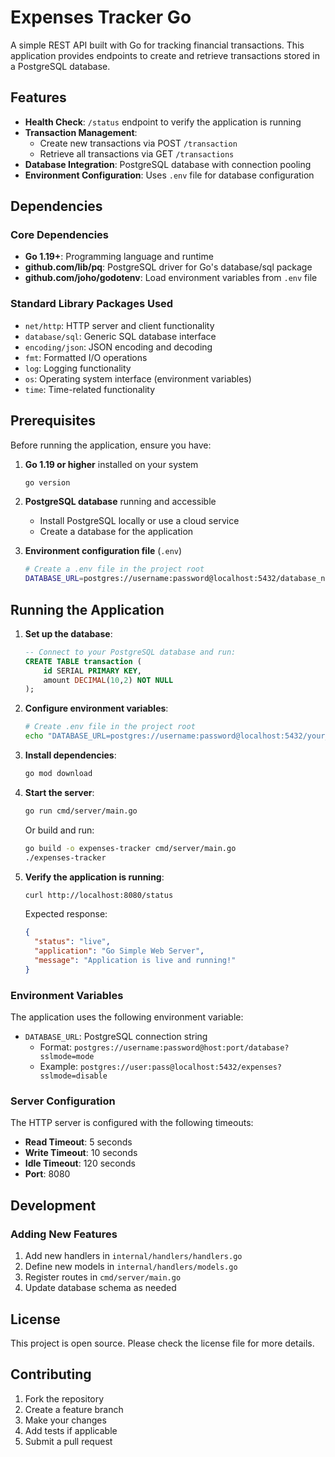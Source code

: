 # Expenses Tracker Go

A simple REST API built with Go for tracking financial transactions. This application provides endpoints to create and retrieve transactions stored in a PostgreSQL database.

## Features

- **Health Check**: `/status` endpoint to verify the application is running
- **Transaction Management**:
  - Create new transactions via POST `/transaction`
  - Retrieve all transactions via GET `/transactions`
- **Database Integration**: PostgreSQL database with connection pooling
- **Environment Configuration**: Uses `.env` file for database configuration

## Dependencies

### Core Dependencies

- **Go 1.19+**: Programming language and runtime
- **github.com/lib/pq**: PostgreSQL driver for Go's database/sql package
- **github.com/joho/godotenv**: Load environment variables from `.env` file

### Standard Library Packages Used

- `net/http`: HTTP server and client functionality
- `database/sql`: Generic SQL database interface
- `encoding/json`: JSON encoding and decoding
- `fmt`: Formatted I/O operations
- `log`: Logging functionality
- `os`: Operating system interface (environment variables)
- `time`: Time-related functionality

## Prerequisites

Before running the application, ensure you have:

1. **Go 1.19 or higher** installed on your system

   ```bash
   go version
   ```

2. **PostgreSQL database** running and accessible

   - Install PostgreSQL locally or use a cloud service
   - Create a database for the application

3. **Environment configuration file** (`.env`)
   ```bash
   # Create a .env file in the project root
   DATABASE_URL=postgres://username:password@localhost:5432/database_name?sslmode=disable
   ```

## Running the Application

1. **Set up the database**:

   ```sql
   -- Connect to your PostgreSQL database and run:
   CREATE TABLE transaction (
       id SERIAL PRIMARY KEY,
       amount DECIMAL(10,2) NOT NULL
   );
   ```

2. **Configure environment variables**:

   ```bash
   # Create .env file in the project root
   echo "DATABASE_URL=postgres://username:password@localhost:5432/your_database?sslmode=disable" > .env
   ```

3. **Install dependencies**:

   ```bash
   go mod download
   ```

4. **Start the server**:

   ```bash
   go run cmd/server/main.go
   ```

   Or build and run:

   ```bash
   go build -o expenses-tracker cmd/server/main.go
   ./expenses-tracker
   ```

5. **Verify the application is running**:

   ```bash
   curl http://localhost:8080/status
   ```

   Expected response:

   ```json
   {
     "status": "live",
     "application": "Go Simple Web Server",
     "message": "Application is live and running!"
   }
   ```

### Environment Variables

The application uses the following environment variable:

- `DATABASE_URL`: PostgreSQL connection string
  - Format: `postgres://username:password@host:port/database?sslmode=mode`
  - Example: `postgres://user:pass@localhost:5432/expenses?sslmode=disable`

### Server Configuration

The HTTP server is configured with the following timeouts:

- **Read Timeout**: 5 seconds
- **Write Timeout**: 10 seconds
- **Idle Timeout**: 120 seconds
- **Port**: 8080

## Development

### Adding New Features

1. Add new handlers in `internal/handlers/handlers.go`
2. Define new models in `internal/handlers/models.go`
3. Register routes in `cmd/server/main.go`
4. Update database schema as needed

## License

This project is open source. Please check the license file for more details.

## Contributing

1. Fork the repository
2. Create a feature branch
3. Make your changes
4. Add tests if applicable
5. Submit a pull request
